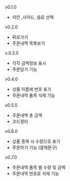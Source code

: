 v0.1.0
- 치킨 ,사이드, 음료 선택

v0.2.0
- 뒤로가기 
- 주문내역 목록보기

v.0.3.0
- 각각 금액정보 표시
- 주문담기 기능

v0.4.0
- 상품 이름에 번호 표기
- 주문내역 품목 삭제 기능

v0.5.0
- 주문내역 총 금액
- 코드정리

v0.6.0
- 상품 중복 시 수량으로 표기
- 주문하기 기능 (결제문구)

v0.7.0
- 주문내역 품목 별 수량 및 금액
- 주문내역 번호로 삭제 기능
